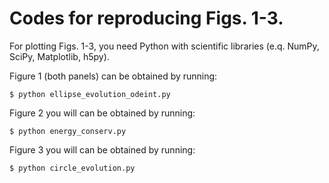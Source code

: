 Codes for reproducing Figs. 1-3.
================================

For plotting Figs. 1-3, you need Python with scientific libraries 
(e.q. NumPy, SciPy, Matplotlib, h5py). 

Figure 1 (both panels) can be obtained by running:
   
    $ python ellipse_evolution_odeint.py

Figure 2 you will can be obtained by running:
   
    $ python energy_conserv.py

Figure 3 you will can be obtained by running:
   
    $ python circle_evolution.py

 
 
